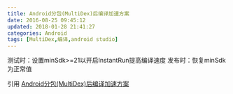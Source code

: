 ```yaml
---
title: Android分包(MultiDex)后编译加速方案
date: 2016-08-25 09:45:12
updated: 2018-01-28 21:41:27categories: Android
tags: [MultiDex,编译,android studio]
---
```


测试时：设置minSdk>=21以开启InstantRun提高编译速度
发布时：恢复minSdk为正常值

引用 [Android分包(MultiDex)后编译加速方案](http://www.jianshu.com/p/8014f1443d34)
